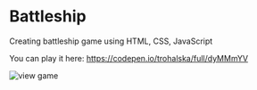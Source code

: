 # Battleship
Creating battleship game using HTML, CSS, JavaScript

You can play it here: https://codepen.io/trohalska/full/dyMMmYV

![view game](https://i.postimg.cc/q7WsknT5/Battleship.png?raw=true "Title")
